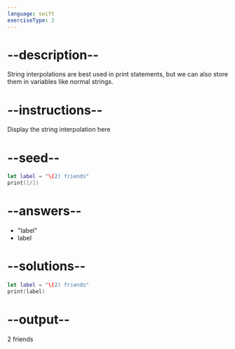 ```yaml
---
language: swift
exerciseType: 2
---
```


# --description--

String interpolations are best used in print statements, but we can also store them in variables like normal strings.

# --instructions--

Display the string interpolation here

# --seed--

```swift
let label = "\(2) friends"
print([/])
```

# --answers--

- "label"
- label

# --solutions--

```swift
let label = "\(2) friends"
print(label)
```

# --output--

2 friends

